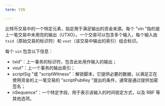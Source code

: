 ```yaml
---
term: VIN

---
```

比特币交易中的一个特定元素，指定用于满足输出的资金来源。每个 "vin "指的是上一笔交易中未用完的输出（UTXO）。一个交易可以包含多个输入，每个输入由 `txid`（原始交易的标识符）和 `vout`（该交易中输出的索引）组合标识。

每个 `vin` 包含以下信息：


- txid"：上一事务的标识符，包含此处用作输入的输出；
- vout"：上一个事务的输出索引；
- scriptSig "或 "scriptWitness"：解锁脚本，它提供必要的数据，以满足正在使用资金的上一笔交易的 "scriptPubKey "提出的条件，通常是通过提供加密签名；
- nSequence"：一个特定字段，用于表示该输入的时间锁定方式，以及 RBF 等其他选项。